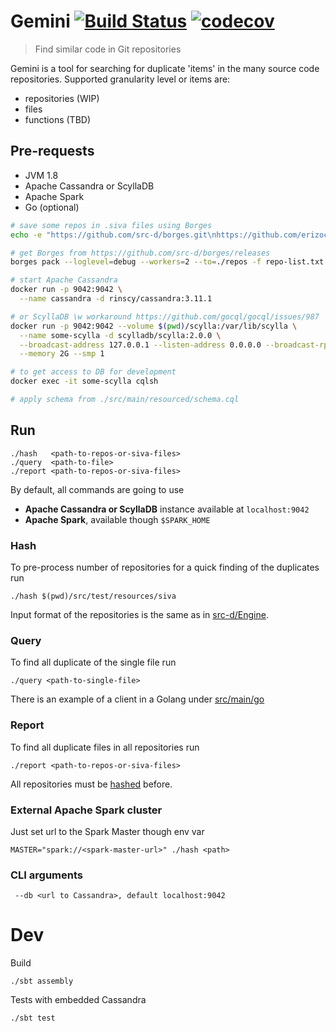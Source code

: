 # Gemini [![Build Status](https://travis-ci.org/src-d/gemini.svg?branch=master)](https://travis-ci.org/src-d/gemini) [![codecov](https://codecov.io/gh/src-d/gemini/branch/master/graph/badge.svg)](https://codecov.io/gh/src-d/gemini)
> Find similar code in Git repositories

Gemini is a tool for searching for duplicate 'items' in the many source code repositories.
Supported granularity level or items are:
 - repositories (WIP)
 - files
 - functions (TBD)

## Pre-requests
 - JVM 1.8
 - Apache Cassandra or ScyllaDB
 - Apache Spark
 - Go (optional)


```bash
# save some repos in .siva files using Borges
echo -e "https://github.com/src-d/borges.git\nhttps://github.com/erizocosmico/borges.git" > repo-list.txt

# get Borges from https://github.com/src-d/borges/releases
borges pack --loglevel=debug --workers=2 --to=./repos -f repo-list.txt

# start Apache Cassandra
docker run -p 9042:9042 \
  --name cassandra -d rinscy/cassandra:3.11.1

# or ScyllaDB \w workaround https://github.com/gocql/gocql/issues/987
docker run -p 9042:9042 --volume $(pwd)/scylla:/var/lib/scylla \
  --name some-scylla -d scylladb/scylla:2.0.0 \
  --broadcast-address 127.0.0.1 --listen-address 0.0.0.0 --broadcast-rpc-address 127.0.0.1 \
  --memory 2G --smp 1

# to get access to DB for development
docker exec -it some-scylla cqlsh

# apply schema from ./src/main/resourced/schema.cql
```


## Run
```
./hash   <path-to-repos-or-siva-files>
./query  <path-to-file>
./report <path-to-repos-or-siva-files>
```

By default, all commands are going to use
 - **Apache Cassandra or ScyllaDB** instance available at `localhost:9042`
 - **Apache Spark**, available though `$SPARK_HOME`


### Hash
To pre-process number of repositories for a quick finding of the duplicates run

```
./hash $(pwd)/src/test/resources/siva
```

Input format of the repositories is the same as in [src-d/Engine](https://github.com/src-d/engine).


### Query
To find all duplicate of the single file run

```
./query <path-to-single-file>
```

There is an example of a client in a Golang under [src/main/go](src/main/go)

### Report
To find all duplicate files in all repositories run

```
./report <path-to-repos-or-siva-files>
```

All repositories must be [hashed](#hash) before.



### External Apache Spark cluster
Just set url to the Spark Master though env var
```
MASTER="spark://<spark-master-url>" ./hash <path>
```

### CLI arguments

```
 --db <url to Cassandra>, default localhost:9042
```

# Dev

Build
```
./sbt assembly
```

Tests with embedded Cassandra
```
./sbt test
```
